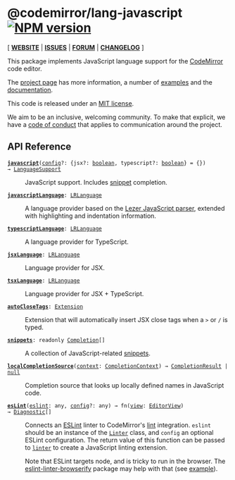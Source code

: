 <!-- NOTE: README.md is generated from src/README.md -->

# @codemirror/lang-javascript [![NPM version](https://img.shields.io/npm/v/@codemirror/lang-javascript.svg)](https://www.npmjs.org/package/@codemirror/lang-javascript)

[ [**WEBSITE**](https://codemirror.net/6/) | [**ISSUES**](https://github.com/codemirror/dev/issues) | [**FORUM**](https://discuss.codemirror.net/c/next/) | [**CHANGELOG**](https://github.com/codemirror/lang-javascript/blob/main/CHANGELOG.md) ]

This package implements JavaScript language support for the
[CodeMirror](https://codemirror.net/6/) code editor.

The [project page](https://codemirror.net/6/) has more information, a
number of [examples](https://codemirror.net/6/examples/) and the
[documentation](https://codemirror.net/6/docs/).

This code is released under an
[MIT license](https://github.com/codemirror/lang-javascript/tree/main/LICENSE).

We aim to be an inclusive, welcoming community. To make that explicit,
we have a [code of
conduct](http://contributor-covenant.org/version/1/1/0/) that applies
to communication around the project.

## API Reference

<dl>
<dt id="user-content-javascript">
  <code><strong><a href="#user-content-javascript">javascript</a></strong>(<a id="user-content-javascript^config" href="#user-content-javascript^config">config</a>&#8288;?: {jsx&#8288;?: <a href="https://developer.mozilla.org/en-US/docs/Web/JavaScript/Reference/Global_Objects/Boolean">boolean</a>, typescript&#8288;?: <a href="https://developer.mozilla.org/en-US/docs/Web/JavaScript/Reference/Global_Objects/Boolean">boolean</a>} = {}) → <a href="https://codemirror.net/docs/ref#language.LanguageSupport">LanguageSupport</a></code></dt>

<dd><p>JavaScript support. Includes <a href="#user-content-snippets">snippet</a>
completion.</p>
</dd>
<dt id="user-content-javascriptlanguage">
  <code><strong><a href="#user-content-javascriptlanguage">javascriptLanguage</a></strong>: <a href="https://codemirror.net/docs/ref#language.LRLanguage">LRLanguage</a></code></dt>

<dd><p>A language provider based on the <a href="https://github.com/lezer-parser/javascript">Lezer JavaScript
parser</a>, extended with
highlighting and indentation information.</p>
</dd>
<dt id="user-content-typescriptlanguage">
  <code><strong><a href="#user-content-typescriptlanguage">typescriptLanguage</a></strong>: <a href="https://codemirror.net/docs/ref#language.LRLanguage">LRLanguage</a></code></dt>

<dd><p>A language provider for TypeScript.</p>
</dd>
<dt id="user-content-jsxlanguage">
  <code><strong><a href="#user-content-jsxlanguage">jsxLanguage</a></strong>: <a href="https://codemirror.net/docs/ref#language.LRLanguage">LRLanguage</a></code></dt>

<dd><p>Language provider for JSX.</p>
</dd>
<dt id="user-content-tsxlanguage">
  <code><strong><a href="#user-content-tsxlanguage">tsxLanguage</a></strong>: <a href="https://codemirror.net/docs/ref#language.LRLanguage">LRLanguage</a></code></dt>

<dd><p>Language provider for JSX + TypeScript.</p>
</dd>
<dt id="user-content-autoclosetags">
  <code><strong><a href="#user-content-autoclosetags">autoCloseTags</a></strong>: <a href="https://codemirror.net/docs/ref#state.Extension">Extension</a></code></dt>

<dd><p>Extension that will automatically insert JSX close tags when a <code>&gt;</code> or
<code>/</code> is typed.</p>
</dd>
<dt id="user-content-snippets">
  <code><strong><a href="#user-content-snippets">snippets</a></strong>: readonly <a href="https://codemirror.net/docs/ref#autocomplete.Completion">Completion</a>[]</code></dt>

<dd><p>A collection of JavaScript-related
<a href="https://codemirror.net/docs/ref/#autocomplete.snippet">snippets</a>.</p>
</dd>
<dt id="user-content-localcompletionsource">
  <code><strong><a href="#user-content-localcompletionsource">localCompletionSource</a></strong>(<a id="user-content-localcompletionsource^context" href="#user-content-localcompletionsource^context">context</a>: <a href="https://codemirror.net/docs/ref#autocomplete.CompletionContext">CompletionContext</a>) → <a href="https://codemirror.net/docs/ref#autocomplete.CompletionResult">CompletionResult</a> | <a href="https://developer.mozilla.org/en-US/docs/Web/JavaScript/Reference/Global_Objects/null">null</a></code></dt>

<dd><p>Completion source that looks up locally defined names in
JavaScript code.</p>
</dd>
<dt id="user-content-eslint">
  <code><strong><a href="#user-content-eslint">esLint</a></strong>(<a id="user-content-eslint^eslint" href="#user-content-eslint^eslint">eslint</a>: any, <a id="user-content-eslint^config" href="#user-content-eslint^config">config</a>&#8288;?: any) → fn(<a id="user-content-eslint^returns^view" href="#user-content-eslint^returns^view">view</a>: <a href="https://codemirror.net/docs/ref#view.EditorView">EditorView</a>) → <a href="https://codemirror.net/docs/ref#lint.Diagnostic">Diagnostic</a>[]</code></dt>

<dd><p>Connects an <a href="https://eslint.org/">ESLint</a> linter to CodeMirror's
<a href="https://codemirror.net/docs/ref/#lint">lint</a> integration. <code>eslint</code> should be an instance of the
<a href="https://eslint.org/docs/developer-guide/nodejs-api#linter"><code>Linter</code></a>
class, and <code>config</code> an optional ESLint configuration. The return
value of this function can be passed to <a href="https://codemirror.net/docs/ref/#lint.linter"><code>linter</code></a>
to create a JavaScript linting extension.</p>
<p>Note that ESLint targets node, and is tricky to run in the
browser. The
<a href="https://github.com/UziTech/eslint-linter-browserify">eslint-linter-browserify</a>
package may help with that (see
<a href="https://github.com/UziTech/eslint-linter-browserify/blob/master/example/script.js">example</a>).</p>
</dd>
</dl>
